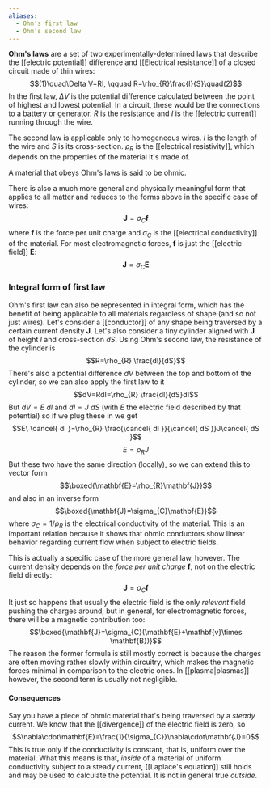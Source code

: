 ```yaml
---
aliases:
  - Ohm's first law
  - Ohm's second law
---
```

**Ohm's laws** are a set of two experimentally-determined laws that describe the [[electric potential]] difference and [[Electrical resistance]] of a closed circuit made of thin wires:
$$(1)\quad\Delta V=RI, \qquad R=\rho_{R}\frac{l}{S}\quad(2)$$
In the first law, $\Delta V$ is the potential difference calculated between the point of highest and lowest potential. In a circuit, these would be the connections to a battery or generator. $R$ is the resistance and $I$ is the [[electric current]] running through the wire. 

The second law is applicable only to homogeneous wires. $l$ is the length of the wire and $S$ is its cross-section. $\rho_{R}$ is the [[electrical resistivity]], which depends on the properties of the material it's made of.

A material that obeys Ohm's laws is said to be ohmic.

There is also a much more general and physically meaningful form that applies to all matter and reduces to the forms above in the specific case of wires:
$$\mathbf{J}=\sigma_{C}\mathbf{f}$$
where $\mathbf{f}$ is the force per unit charge and $\sigma_{C}$ is the [[electrical conductivity]] of the material. For most electromagnetic forces, $\mathbf{f}$ is just the [[electric field]] $\mathbf{E}$:
$$\mathbf{J}=\sigma_{C}\mathbf{E}$$
### Integral form of first law
Ohm's first law can also be represented in integral form, which has the benefit of being applicable to all materials regardless of shape (and so not just wires). Let's consider a [[conductor]] of any shape being traversed by a certain current density $\mathbf{J}$. Let's also consider a tiny cylinder aligned with $\mathbf{J}$ of height $l$ and cross-section $dS$. Using Ohm's second law, the resistance of the cylinder is
$$R=\rho_{R} \frac{dl}{dS}$$
There's also a potential difference $dV$ between the top and bottom of the cylinder, so we can also apply the first law to it
$$dV=RdI=\rho_{R} \frac{dl}{dS}dI$$
But $dV=E\ dl$ and $dI=J\ dS$ (with $E$ the electric field described by that potential) so if we plug these in we get
$$E\ \cancel{ dl }=\rho_{R} \frac{\cancel{ dl }}{\cancel{ dS }}J\cancel{ dS }$$
$$E=\rho_{R}J$$
But these two have the same direction (locally), so we can extend this to vector form
$$\boxed{\mathbf{E}=\rho_{R}\mathbf{J}}$$
and also in an inverse form
$$\boxed{\mathbf{J}=\sigma_{C}\mathbf{E}}$$
where $\sigma_{C}=1/\rho_{R}$ is the electrical conductivity of the material. This is an important relation because it shows that ohmic conductors show linear behavior regarding current flow when subject to electric fields.

This is actually a specific case of the more general law, however. The current density depends on the *force per unit charge* $\mathbf{f}$, not on the electric field directly:
$$\mathbf{J}=\sigma_{C}\mathbf{f}$$
It just so happens that usually the electric field is the only *relevant* field pushing the charges around, but in general, for electromagnetic forces, there will be a magnetic contribution too:
$$\boxed{\mathbf{J}=\sigma_{C}(\mathbf{E}+\mathbf{v}\times \mathbf{B})}$$
The reason the former formula is still mostly correct is because the charges are often moving rather slowly within circuitry, which makes the magnetic forces minimal in comparison to the electric ones. In [[plasma|plasmas]] however, the second term is usually not negligible.
#### Consequences
Say you have a piece of ohmic material that's being traversed by a *steady* current. We know that the [[divergence]] of the electric field is zero, so
$$\nabla\cdot\mathbf{E}=\frac{1}{\sigma_{C}}\nabla\cdot\mathbf{J}=0$$
This is true only if the conductivity is constant, that is, uniform over the material. What this means is that, *inside* of a material of uniform conductivity subject to a steady current, [[Laplace's equation]] still holds and may be used to calculate the potential. It is not in general true *outside*.